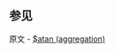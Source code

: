 ## 参见

原文 - [$atan (aggregation)]( https://docs.mongodb.com/manual/reference/operator/aggregation/atan/ )

